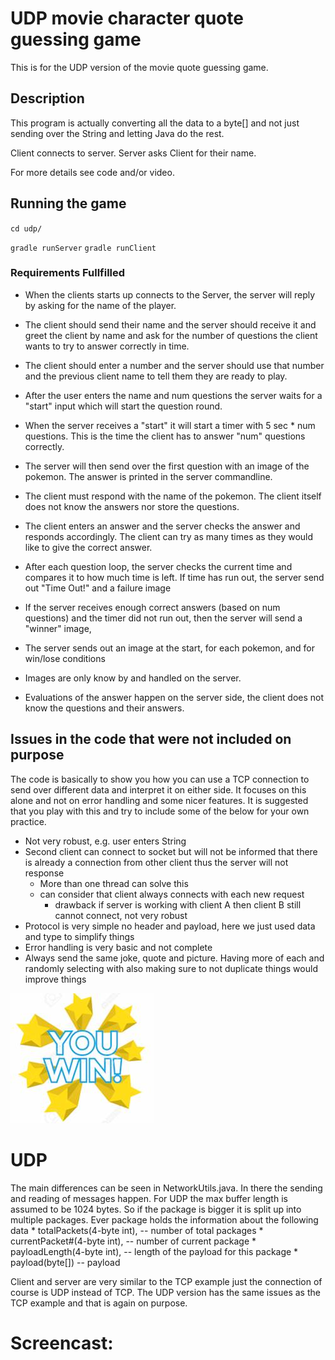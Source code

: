 # UDP movie character quote guessing game
This is for the UDP version of the movie quote guessing game.  


## Description

This program is  actually converting all the data to a byte[] and not just sending over the String and letting Java do the rest.

Client connects to server. Server asks Client for their name. 

For more details see code and/or video.


## Running the game

`cd udp/`

`gradle runServer`
`gradle runClient`

### Requirements Fullfilled

*	When the clients starts up connects to the Server, the server will
	reply by asking for the name of the player.

*	The client should send their name and the server should receive it and
	greet the client by name and ask for the number of questions the client wants to try
	to answer correctly in time.

*	The client should enter a number and the server should use that number and the
	previous client name to tell them they are ready to play.

*	After the user enters the name and num questions the server waits for a
	"start" input which will start the question round.

*	When the server receives a "start" it will start a timer with 5 sec * num
	questions. This is the time the client has to answer "num" questions correctly.

*	The server will then send over the first question with an image of the pokemon.
	The answer is printed in the server commandline.

*	The client must respond with the name of the pokemon. The client itself does not
	know the answers nor store the questions.

*	The client enters an answer and the server checks the answer and responds accordingly.
	The client can try as many times as they would like to give the correct answer.

*	After each question loop, the server checks the current time and compares it to how much
	time is left. If time has run out, the server send out "Time Out!" and a failure image

*	If the server receives enough correct answers (based on num questions)
	and the timer did not run out, then the server will send a "winner" image,

*	The server sends out an image at the start, for each pokemon, and for win/lose conditions

*	Images are only know by and handled on the server.

*	Evaluations of the answer happen on the server side, the client
	does not know the questions and their answers.   
   
## Issues in the code that were not included on purpose
The code is basically to show you how you can use a TCP connection to send over different data and interpret it on either side. It focuses on this alone and not on error handling and some nicer features.
It is suggested that you play with this and try to include some of the below for your own practice. 

- Not very robust, e.g. user enters String
- Second client can connect to socket but will not be informed that there is already a connection from other client thus the server will not response
	- More than one thread can solve this
	- can consider that client always connects with each new request
		- drawback if server is working with client A then client B still cannot connect, not very robust
- Protocol is very simple no header and payload, here we just used data and type to simplify things
- Error handling is very basic and not complete
- Always send the same joke, quote and picture. Having more of each and randomly selecting with also making sure to not duplicate things would improve things

![](img/jpg/win.jpg)

# UDP

The main differences can be seen in NetworkUtils.java. In there the sending and reading of messages happen. For UDP the max buffer length is assumed to be 1024 bytes. So if the package is bigger it is split up into multiple packages. Ever package holds the information about the following data
     *   totalPackets(4-byte int),  -- number of total packages
     *   currentPacket#(4-byte int),  -- number of current package
     *   payloadLength(4-byte int), -- length of the payload for this package
     *   payload(byte[]) -- payload

Client and server are very similar to the TCP example just the connection of course is UDP instead of TCP. The UDP version has the same issues as the TCP example and that is again on purpose. 

# Screencast: 


